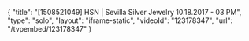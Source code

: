 {
    "title": "[1508521049] HSN | Sevilla Silver Jewelry 10.18.2017 - 03 PM",
    "type": "solo",
    "layout": "iframe-static",
    "videoId": "123178347",
    "url": "\/tvpembed\/123178347"
}